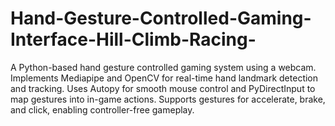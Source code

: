# Hand-Gesture-Controlled-Gaming-Interface-Hill-Climb-Racing-
A Python-based hand gesture controlled gaming system using a webcam. Implements Mediapipe and OpenCV for real-time hand landmark detection and tracking. Uses Autopy for smooth mouse control and PyDirectInput to map gestures into in-game actions. Supports gestures for accelerate, brake, and click, enabling controller-free gameplay.
